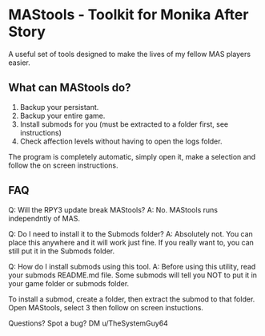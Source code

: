 # MAStools - Toolkit for Monika After Story
A useful set of tools designed to make the lives of my fellow MAS players easier.
## What can MAStools do?
1. Backup your persistant.
2. Backup your entire game.
3. Install submods for you (must be extracted to a folder first, see instructions)
4. Check affection levels without having to open the logs folder.

The program is completely automatic, simply open it, make a selection and follow the on screen instructions.

## FAQ
Q: Will the RPY3 update break MAStools?
A: No. MAStools runs independntly of MAS.

Q: Do I need to install it to the Submods folder?
A: Absolutely not. You can place this anywhere and it will work just fine. If you really want to, you can still put it in the Submods folder.

Q: How do I install submods using this tool.
A: Before using this utility, read your submods README.md file. Some submods will tell you NOT to put it in your game folder or submods folder.

To install a submod, create a folder, then extract the submod to that folder. Open MAStools, select 3 then follow on screen instuctions.

Questions? Spot a bug? DM u/TheSystemGuy64
